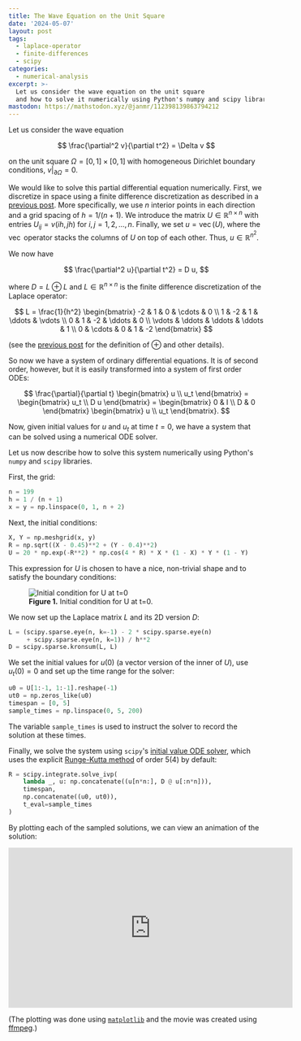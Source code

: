 ```yaml
---
title: The Wave Equation on the Unit Square
date: '2024-05-07'
layout: post
tags:
  - laplace-operator
  - finite-differences
  - scipy
categories:
  - numerical-analysis
excerpt: >-
  Let us consider the wave equation on the unit square
  and how to solve it numerically using Python's numpy and scipy libraries.
mastodon: https://mathstodon.xyz/@janmr/112398139863794212
---
```

Let us consider the wave equation

$$
\frac{\partial^2 v}{\partial t^2} = \Delta v
$$

on the unit square $\Omega = [0, 1] \times [0, 1]$ with homogeneous Dirichlet boundary conditions,
$v|_{\partial \Omega} = 0$.

We would like to solve this partial differential equation numerically.
First, we discretize in space using a finite difference discretization as described in a
[previous post](/blog/2024/05/finite-difference-discretization-of-2d-laplace/).
More specifically, we use $n$ interior points in each direction and a grid spacing of $h = 1/(n+1)$.
We introduce the matrix $U \in \mathbb{R}^{n \times n}$ with entries $U_{ij} = v(ih,jh)$
for $i,j = 1,2,\ldots,n$. Finally, we set $u = \operatorname{vec}(U)$, where the $\operatorname{vec}$
operator stacks the columns of $U$ on top of each other. Thus, $u \in \mathbb{R}^{n^2}$.

We now have

$$
\frac{\partial^2 u}{\partial t^2} = D u,
$$

where $D = L \oplus L$ and
$L \in \mathbb{R}^{n \times n}$ is the finite difference discretization
of the Laplace operator:

$$
L = \frac{1}{h^2} \begin{bmatrix}
-2 & 1 & 0 & \cdots & 0 \\
1 & -2 & 1 & \ddots & \vdots \\
0 & 1 & -2 & \ddots & 0 \\
\vdots & \ddots & \ddots & \ddots & 1 \\
0 & \cdots & 0 & 1 & -2
\end{bmatrix}
$$

(see the [previous post](/blog/2024/05/finite-difference-discretization-of-2d-laplace/) for the definition
of $\oplus$ and other details).

So now we have a system of ordinary differential equations.
It is of second order, however, but it is easily transformed into a system of first order ODEs:

$$
\frac{\partial}{\partial t}
\begin{bmatrix}
u \\
u_t
\end{bmatrix} =
\begin{bmatrix}
u_t \\
D u
\end{bmatrix} =
\begin{bmatrix}
0 & I \\
D & 0
\end{bmatrix}
\begin{bmatrix}
u \\
u_t
\end{bmatrix}.
$$

Now, given initial values for $u$ and $u_t$ at time $t=0$,
we have a system that can be solved using a numerical ODE solver.

Let us now describe how to solve this system numerically using Python's `numpy` and `scipy` libraries.

First, the grid:

```python
n = 199
h = 1 / (n + 1)
x = y = np.linspace(0, 1, n + 2)
```

Next, the initial conditions:

```python
X, Y = np.meshgrid(x, y)
R = np.sqrt((X - 0.45)**2 + (Y - 0.4)**2)
U = 20 * np.exp(-R**2) * np.cos(4 * R) * X * (1 - X) * Y * (1 - Y)
```

This expression for $U$ is chosen to have a nice, non-trivial shape and to satisfy the boundary conditions:

<figure>
  <img src="/media/wave-eqn/wave001.png" class="img-responsive" alt="Initial condition for U at t=0">
  <figcaption><strong>Figure 1.</strong> Initial condition for U at t=0.</figcaption>
</figure>

We now set up the Laplace matrix $L$ and its 2D version $D$:

```python
L = (scipy.sparse.eye(n, k=-1) - 2 * scipy.sparse.eye(n)
     + scipy.sparse.eye(n, k=1)) / h**2
D = scipy.sparse.kronsum(L, L)
```

We set the initial values for $u(0)$ (a vector version of the inner of $U$), use $u_t(0)=0$
and set up the time range for the solver:

```python
u0 = U[1:-1, 1:-1].reshape(-1)
ut0 = np.zeros_like(u0)
timespan = [0, 5]
sample_times = np.linspace(0, 5, 200)
```

The variable `sample_times` is used to instruct the solver to record the solution at these times.

Finally, we solve the system using `scipy`'s
[initial value ODE solver](https://docs.scipy.org/doc/scipy/reference/generated/scipy.integrate.solve_ivp.html),
which uses the explicit [Runge-Kutta method](https://en.wikipedia.org/wiki/Runge%E2%80%93Kutta_methods)
of order 5(4) by default:

```python
R = scipy.integrate.solve_ivp(
    lambda _, u: np.concatenate((u[n*n:], D @ u[:n*n])),
    timespan,
    np.concatenate((u0, ut0)),
    t_eval=sample_times
)
```

By plotting each of the sampled solutions, we can view an animation of the solution:

<iframe width="560" height="315" src="https://www.youtube.com/embed/bPvn7JPxlAo?si=wKqLImetESI5JO0q" title="YouTube video player" frameborder="0" allow="accelerometer; autoplay; clipboard-write; encrypted-media; gyroscope; picture-in-picture; web-share" referrerpolicy="strict-origin-when-cross-origin" allowfullscreen></iframe>

(The plotting was done using
[`matplotlib`](https://matplotlib.org/stable/api/_as_gen/mpl_toolkits.mplot3d.axes3d.Axes3D.plot_wireframe.html)
and the movie was created using [ffmpeg](https://ffmpeg.org/).)
